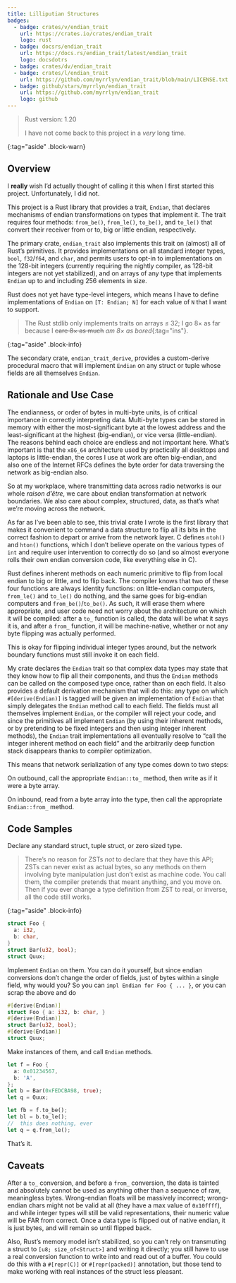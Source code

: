 ```yaml
---
title: Lilliputian Structures
badges:
  - badge: crates/v/endian_trait
    url: https://crates.io/crates/endian_trait
    logo: rust
  - badge: docsrs/endian_trait
    url: https://docs.rs/endian_trait/latest/endian_trait
    logo: docsdotrs
  - badge: crates/dv/endian_trait
  - badge: crates/l/endian_trait
    url: https://github.com/myrrlyn/endian_trait/blob/main/LICENSE.txt
  - badge: github/stars/myrrlyn/endian_trait
    url: https://github.com/myrrlyn/endian_trait
    logo: github
---
```


> Rust version: 1.20
>
> I have not come back to this project in a _very_ long time.

{:tag="aside" .block-warn}

## Overview

I **really** wish I’d actually thought of calling it this when I first started
this project. Unfortunately, I did not.

This project is a Rust library that provides a trait, `Endian`, that declares
mechanisms of endian transformations on types that implement it. The trait
requires four methods: `from_be()`, `from_le()`, `to_be()`, and `to_le()` that
convert their receiver from or to, big or little endian, respectively.

The primary crate, `endian_trait` also implements this trait on (almost) all of
Rust’s primitives. It provides implementations on all standard integer types,
`bool`, `f32`/`f64`, and `char`, and permits users to opt-in to implementations
on the 128-bit integers (currently requiring the nightly compiler, as 128-bit
integers are not yet stabilized), and on arrays of any type that implements
`Endian` up to and including 256 elements in size.

Rust does not yet have type-level integers, which means I have to define
implementations of `Endian` on `[T: Endian; N]` for each value of `N` that I
want to support.

> The Rust stdlib only implements traits on arrays ≤ 32; I go 8× as far because
> I ~~care 8× as much~~ _am 8× as bored_{:tag="ins"}.

{:tag="aside" .block-info}

The secondary crate, `endian_trait_derive`, provides a custom-derive procedural
macro that will implement `Endian` on any struct or tuple whose fields are all
themselves `Endian`.

## Rationale and Use Case

The endianness, or order of bytes in multi-byte units, is of critical importance
in correctly interpreting data. Multi-byte types can be stored in memory with
either the most-significant byte at the lowest address and the least-significant
at the highest (big-endian), or vice versa (little-endian). The reasons behind
each choice are endless and not important here. What’s important is that the
`x86_64` architecture used by practically all desktops and laptops is
little-endian, the cores I use at work are often big-endian, and also one of the
Internet RFCs defines the byte order for data traversing the network as
big-endian also.

So at my workplace, where transmitting data across radio networks is our whole
_raison d’être_, we care about endian transformation at network boundaries. We
also care about complex, structured, data, as that’s what we’re moving across
the network.

As far as I’ve been able to see, this trivial crate I wrote is the first library
that makes it convenient to command a data structure to flip all its bits in the
correct fashion to depart or arrive from the network layer. C defines `ntoh()`
and `hton()` functions, which I don’t believe operate on the various types of
`int` and require user intervention to correctly do so (and so almost everyone
rolls their own endian conversion code, like everything else in C).

Rust defines inherent methods on each numeric primitive to flip from local
endian to big or little, and to flip back. The compiler knows that two of these
four functions are always identity functions: on little-endian computers,
`from_le()` and `to_le()` do nothing, and the same goes for big-endian computers
and `from_be()`/`to_be()`. As such, it will erase them where appropriate, and
user code need not worry about the architecture on which it will be compiled:
after a `to_` function is called, the data will be what it says it is, and after
a `from_` function, it will be machine-native, whether or not any byte flipping
was actually performed.

This is okay for flipping individual integer types around, but the network
boundary functions must still invoke it on each field.

My crate declares the `Endian` trait so that complex data types may state that
they know how to flip all their components, and thus the `Endian` methods can be
called on the composed type once, rather than on each field. It also provides a
default derivation mechanism that will do this: any type on which
`#[derive(Endian)]` is tagged will be given an implementation of `Endian` that
simply delegates the `Endian` method call to each field. The fields must all
themselves implement `Endian`, or the compiler will reject your code, and since
the primitives all implement `Endian` (by using their inherent methods, or by
pretending to be fixed integers and then using integer inherent methods), the
`Endian` trait implementations all eventually resolve to “call the integer
inherent method on each field” and the arbitrarily deep function stack
disappears thanks to compiler optimization.

This means that network serialization of any type comes down to two steps:

On outbound, call the appropriate `Endian::to_` method, then write as if it were
a byte array.

On inbound, read from a byte array into the type, then call the appropriate
`Endian::from_` method.

## Code Samples

Declare any standard struct, tuple struct, or zero sized type.

> There’s no reason for ZSTs _not_ to declare that they have this API; ZSTs can
> never exist as actual bytes, so any methods on them involving byte
> manipulation just don’t exist as machine code. You call them, the compiler
> pretends that meant anything, and you move on. Then if you ever change a type
> definition from ZST to real, or inverse, all the code still works.

{:tag="aside" .block-info}

```rust
struct Foo {
  a: i32,
  b: char,
}
struct Bar(u32, bool);
struct Quux;
```

Implement `Endian` on them. You can do it yourself, but since endian conversions
don’t change the order of fields, just of bytes within a single field, why would
you? So you can `impl Endian for Foo { ... }`, or you can scrap the above and do

```rust
#[derive(Endian)]
struct Foo { a: i32, b: char, }
#[derive(Endian)]
struct Bar(u32, bool);
#[derive(Endian)]
struct Quux;
```

Make instances of them, and call `Endian` methods.

```rust
let f = Foo {
  a: 0x01234567,
  b: 'A',
};
let b = Bar(0xFEDCBA98, true);
let q = Quux;

let fb = f.to_be();
let bl = b.to_le();
//  this does nothing, ever
let q = q.from_le();
```

That’s it.

## Caveats

After a `to_` conversion, and before a `from_` conversion, the data is tainted
and absolutely cannot be used as anything other than a sequence of raw,
meaningless bytes. Wrong-endian floats will be massively incorrect; wrong-endian
chars might not be valid at all (they have a max value of `0x10ffff`), and while
integer types will still be valid representations, their numeric value will be
FAR from correct. Once a data type is flipped out of native endian, it is just
bytes, and will remain so until flipped back.

Also, Rust’s memory model isn’t stabilized, so you can’t rely on transmuting a
struct to `[u8; size_of<Struct>]` and writing it directly; you still have to use
a real conversion function to write into and read out of a buffer. You could do
this with a `#[repr(C)]` or `#[repr(packed)]` annotation, but those tend to make
working with real instances of the struct less pleasant.
